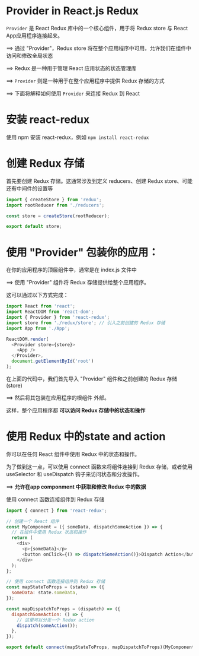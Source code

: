 # Provider in React.js Redux
`Provider` 是 React Redux 库中的一个核心组件，用于将 Redux store 与 React App应用程序连接起来。

==> 通过 "Provider"，Redux store 将在整个应用程序中可用，允许我们在组件中访问和修改全局状态

==> Redux 是一种用于管理 React 应用状态的状态管理库

==> `Provider` 则是一种用于在整个应用程序中提供 Redux 存储的方式

==> 下面将解释如何使用 `Provider` 来连接 Redux 到 React

# 安装 react-redux
使用 npm 安装 react-redux，例如 `npm install react-redux`

# 创建 Redux 存储
首先要创建 Redux 存储。这通常涉及到定义 reducers、创建 Redux store、可能还有中间件的设置等
```JavaScript
import { createStore } from 'redux';
import rootReducer from './reducers';

const store = createStore(rootReducer);

export default store;
```

# 使用 "Provider" 包装你的应用：
在你的应用程序的顶层组件中，通常是在 index.js 文件中

==> 使用 "Provider" 组件将 Redux 存储提供给整个应用程序。

这可以通过以下方式完成：
```JavaScript
import React from 'react';
import ReactDOM from 'react-dom';
import { Provider } from 'react-redux';
import store from './redux/store'; // 引入之前创建的 Redux 存储
import App from './App';

ReactDOM.render(
  <Provider store={store}>
    <App />
  </Provider>,
  document.getElementById('root')
);
```

在上面的代码中，我们首先导入 "Provider" 组件和之前创建的 Redux 存储 (store)

==> 然后将其包装在应用程序的根组件 <App /> 外部。

这样，整个应用程序都 **可以访问 Redux 存储中的状态和操作**

# 使用 Redux 中的state and action
你可以在任何 React 组件中使用 Redux 中的状态和操作。

为了做到这一点，可以使用 connect 函数来将组件连接到 Redux 存储，或者使用 useSelector 和 useDispatch 钩子来访问状态和分发操作。

==> **允许在app componment 中获取和修改 Redux 中的数据**

使用 connect 函数连接组件到 Redux 存储

```JavaScript
import { connect } from 'react-redux';

// 创建一个 React 组件
const MyComponent = ({ someData, dispatchSomeAction }) => {
  // 在组件中使用 Redux 状态和操作
  return (
    <div>
      <p>{someData}</p>
      <button onClick={() => dispatchSomeAction()}>Dispatch Action</button>
    </div>
  );
};

// 使用 connect 函数连接组件到 Redux 存储
const mapStateToProps = (state) => ({
  someData: state.someData,
});

const mapDispatchToProps = (dispatch) => ({
  dispatchSomeAction: () => {
    // 这里可以分发一个 Redux action
    dispatch(someAction());
  },
});

export default connect(mapStateToProps, mapDispatchToProps)(MyComponent);
```
